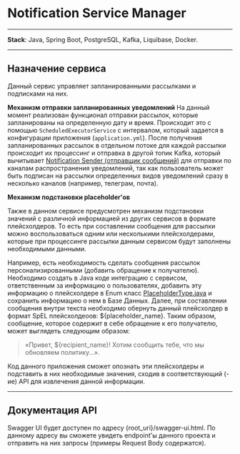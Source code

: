 # Notification Service Manager
___
**Stack**: Java, Spring Boot, PostgreSQL, Kafka, Liquibase, Docker.
___

## Назначение сервиса

Данный сервис управляет запланированными рассылками и подписками на них.

__Механизм отправки запланированных уведомлений__
На данный момент реализован функционал отправки рассылок, которые запланированы на определенную дату и время. 
Происходит это с помощью `ScheduledExecutorService` с интервалом, который задается в конфигурации приложения (`application.yml`). 
После получения запланированных рассылок в отдельном потоке для каждой рассылки происходит их процессинг и отправка 
в другой топик Kafka, который вычитывает <a href ="https://github.com/Therenegadee/notification-service-sender">Notification Sender (отправщик сообщений)</a> 
для отправки по каналам распространения уведомлений, так как пользователь может быть подписан на рассылки определенных видов 
уведомлений сразу в несколько каналов (например, телеграм, почта).

__Механизм подстановки placeholder'ов__

Также в данном сервисе предусмотрен механизм подстановки значений с различной информацией из других сервисов в формате 
плейсхолдеров. То есть при составлении сообщения для рассылки можно воспользоваться одним или несколькими плейсхолдерами, 
которые при процессинге рассылки данным сервисом будут заполнены необходимыми данными. 

Например, есть необходимость сделать сообщения рассылок персонализированными (добавить обращение к получателю). 
Необходимо создать в Java коде интеграцию с сервисом, ответственным за информацию о пользователях, добавить эту информацию 
о плейсхолдере в Enum класс [PlaceholderType.java](src%2Fmain%2Fjava%2Fcom%2Fgithub%2Ftherenegade%2Fnotification%2Fmanager%2Fentity%2Fenums%2FPlaceholderType.java) 
и сохранить информацию о нем в Базе Данных. Далее, при составлении сообщения внутри текста необходимо обернуть данный 
плейсхолдер в формат SpEL плейсхолдеоов: ${placeholder_name}. Таким образом, сообщение, которое содержит в себе обращение 
к его получателю, может выглядеть следующим образом: 

> «Привет, ${recipient_name}! Хотим сообщить тебе, что мы обновляем политику…».

Код данного приложения сможет опознать эти плейсхолдеры и подставить в них необходимые значения, сходив в соответствующий (-ие) API
для извлечения данной информации.
___
## Документация API

Swagger UI будет доступен по адресу {root_uri}/swagger-ui.html. По данному адресу вы сможете увидеть endpoint'ы данного 
проекта и отправить на них запросы (примеры Request Body содержатся).